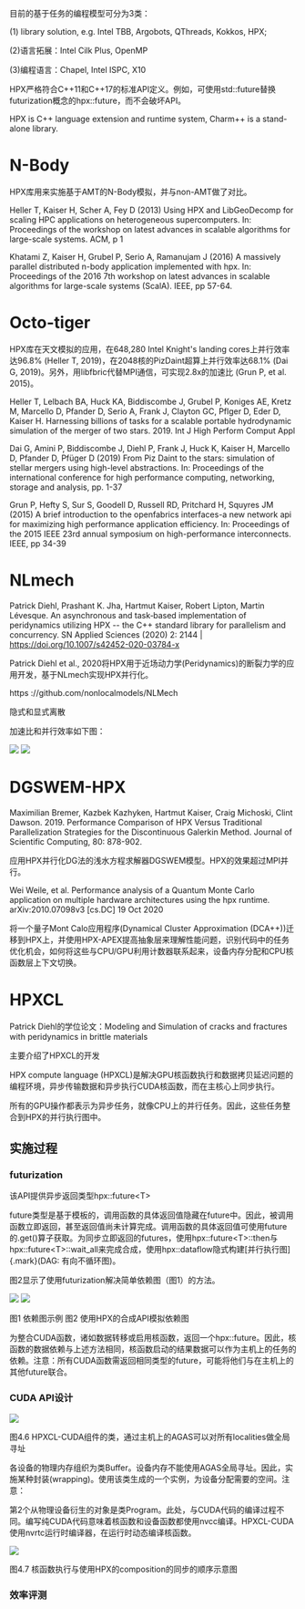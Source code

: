 目前的基于任务的编程模型可分为3类：

\(1\) library solution, e.g. Intel TBB, Argobots, QThreads, Kokkos, HPX;

(2)语言拓展：Intel Cilk Plus, OpenMP

(3)编程语言：Chapel, Intel ISPC, X10

HPX严格符合C++11和C++17的标准API定义。例如，可使用std::future替换futurization概念的hpx::future，而不会破坏API。

HPX is C++ language extension and runtime system, Charm++ is a
stand-alone library.

# N-Body

HPX库用来实施基于AMT的N-Body模拟，并与non-AMT做了对比。

Heller T, Kaiser H, Scher A, Fey D (2013) Using HPX and LibGeoDecomp for
scaling HPC applications on heterogeneous supercomputers. In:
Proceedings of the workshop on latest advances in scalable algorithms
for large-scale systems. ACM, p 1

Khatami Z, Kaiser H, Grubel P, Serio A, Ramanujam J (2016) A massively
parallel distributed n-body application implemented with hpx. In:
Proceedings of the 2016 7th workshop on latest advances in scalable
algorithms for large-scale systems (ScalA). IEEE, pp 57-64.

# Octo-tiger

HPX库在天文模拟的应用，在648,280 Intel Knight\'s landing
cores上并行效率达96.8% (Heller T,
2019)，在2048核的PizDaint超算上并行效率达68.1% (Dai G,
2019)。另外，用libfbric代替MPI通信，可实现2.8x的加速比 (Grun P, et al.
2015)。

Heller T, Lelbach BA, Huck KA, Biddiscombe J, Grubel P, Koniges AE,
Kretz M, Marcello D, Pfander D, Serio A, Frank J, Clayton GC, Pflger D,
Eder D, Kaiser H. Harnessing billions of tasks for a scalable portable
hydrodynamic simulation of the merger of two stars. 2019. Int J High
Perform Comput Appl

Dai G, Amini P, Biddiscombe J, Diehl P, Frank J, Huck K, Kaiser H,
Marcello D, Pfander D, Pfüger D (2019) From Piz Daint to the stars:
simulation of stellar mergers using high-level abstractions. In:
Proceedings of the international conference for high performance
computing, networking, storage and analysis, pp. 1-37

Grun P, Hefty S, Sur S, Goodell D, Russell RD, Pritchard H, Squyres JM
(2015) A brief introduction to the openfabrics interfaces-a new network
api for maximizing high performance application efficiency. In:
Proceedings of the 2015 IEEE 23rd annual symposium on high-performance
interconnects. IEEE, pp 34-39

# NLmech

Patrick Diehl, Prashant K. Jha, Hartmut Kaiser, Robert Lipton, Martin
Lévesque. An asynchronous and task‑based implementation of peridynamics
utilizing HPX \-- the C++ standard library for parallelism and
concurrency. SN Applied Sciences (2020) 2: 2144 \|
https://doi.org/10.1007/s42452-020-03784-x

Patrick Diehl et al.,
2020将HPX用于近场动力学(Peridynamics)的断裂力学的应用开发，基于NLmech实现HPX并行化。

https ://github.com/nonlocalmodels/NLMech

隐式和显式离散

加速比和并行效率如下图：

![](./media/image1.emf)
![](./media/image2.emf)

# DGSWEM-HPX

Maximilian Bremer, Kazbek Kazhyken, Hartmut Kaiser, Craig Michoski,
Clint Dawson. 2019. Performance Comparison of HPX Versus Traditional
Parallelization Strategies for the Discontinuous Galerkin Method.
Journal of Scientific Computing, 80: 878-902.

应用HPX并行化DG法的浅水方程求解器DGSWEM模型。HPX的效果超过MPI并行。

Wei Weile, et al. Performance analysis of a Quantum Monte Carlo
application on multiple hardware architectures using the hpx runtime.
arXiv:2010.07098v3 \[cs.DC\] 19 Oct 2020

将一个量子Mont Calo应用程序(Dynamical Cluster Approximation
(DCA++))迁移到HPX上，并使用HPX-APEX提高抽象层来理解性能问题，识别代码中的任务优化机会，如何将这些与CPU/GPU利用计数器联系起来，设备内存分配和CPU核函数层上下文切换。

# HPXCL

Patrick Diehl的学位论文：Modeling and Simulation of cracks and fractures
with peridynamics in brittle materials

主要介绍了HPXCL的开发

HPX compute language
(HPXCL)是解决GPU核函数执行和数据拷贝延迟问题的编程环境，异步传输数据和异步执行CUDA核函数，而在主核心上同步执行。

所有的GPU操作都表示为异步任务，就像CPU上的并行任务。因此，这些任务整合到HPX的并行执行图中。

## 实施过程

### futurization

该API提供异步返回类型hpx::future\<T\>

future类型是基于模板的，调用函数的具体返回值隐藏在future中。因此，被调用函数立即返回，甚至返回值尚未计算完成。调用函数的具体返回值可使用future的.get()算子获取。为同步立即返回的futures，使用hpx::future\<T\>::then与
hpx::future\<T\>::wait_all来完成合成，使用hpx::dataflow隐式构建[并行执行图]{.mark}(DAG:
有向不循环图)。

图2显示了使用futurization解决简单依赖图（图1）的方法。

![](./media/image3.emf)
![](./media/image4.emf)

图1 依赖图示例 图2 使用HPX的合成API模拟依赖图

为整合CUDA函数，诸如数据转移或启用核函数，返回一个hpx::future。因此，核函数的数据依赖与上述方法相同，核函数启动的结果数据可以作为主机上的任务的依赖。注意：所有CUDA函数需返回相同类型的future，可能将他们与在主机上的其他future联合。

### CUDA API设计

![](./media/image5.emf)

图4.6 HPXCL-CUDA组件的类，通过主机上的AGAS可以对所有localities做全局寻址

各设备的物理内存组织为类Buffer。设备内存不能使用AGAS全局寻址。因此，实施某种封装(wrapping)。使用该类生成的一个实例，为设备分配需要的空间。注意：

第2个从物理设备衍生的对象是类Program。此处，与CUDA代码的编译过程不同。编写纯CUDA代码意味着核函数和设备函数都使用nvcc编译。HPXCL-CUDA使用nvrtc运行时编译器，在运行时动态编译核函数。

![](./media/image6.emf)

图4.7 核函数执行与使用HPX的composition的同步的顺序示意图

### 效率评测
